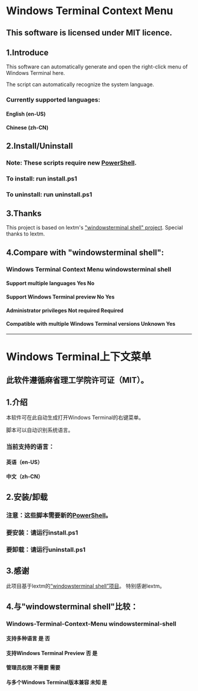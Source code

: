 # Windows Terminal Context Menu
## This software is licensed under MIT licence.

## 1.Introduce

This software can automatically generate and open the right-click menu of Windows Terminal here.

The script can automatically recognize the system language.
### Currently supported languages:
####    English (en-US)
####    Chinese (zh-CN)

## 2.Install/Uninstall

### Note: These scripts require new [PowerShell](https://github.com/PowerShell/PowerShell).
### To install: run install.ps1
### To uninstall: run uninstall.ps1

## 3.Thanks

This project is based on lextm's ["windowsterminal shell" project](https://github.com/lextm/windowsterminal-shell).
Special thanks to lextm.

## 4.Compare with "windowsterminal shell":
###                                                        Windows Terminal Context Menu         windowsterminal shell
#### Support multiple languages                                        Yes                               No
#### Support Windows Terminal preview                                  No                                Yes
#### Administrator privileges                                          Not required                      Required
#### Compatible with multiple Windows Terminal versions                Unknown                           Yes

-----------------------------------------------------------------------------------------------------------

# Windows Terminal上下文菜单
## 此软件遵循麻省理工学院许可证（MIT）。

## 1.介绍

本软件可在此自动生成打开Windows Terminal的右键菜单。

脚本可以自动识别系统语言。
### 当前支持的语言：
####     英语（en-US）
####     中文（zh-CN）

## 2.安装/卸载

### 注意：这些脚本需要新的[PowerShell](https://github.com/PowerShell/PowerShell)。
### 要安装：请运行install.ps1
### 要卸载：请运行uninstall.ps1

## 3.感谢

此项目基于lextm的[“windowsterminal shell”项目](https://github.com/lextm/windowsterminal-shell)。
特别感谢lextm。

## 4.与"windowsterminal shell"比较：
###                                                       Windows-Terminal-Context-Menu         windowsterminal-shell
#### 支持多种语言                                                       是                                   否
#### 支持Windows Terminal Preview                                      否                                   是
#### 管理员权限                                                        不需要                               需要
#### 与多个Windows Terminal版本兼容                                     未知                                 是
